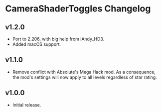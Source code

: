 # CameraShaderToggles Changelog
## v1.2.0
- Port to 2.206, with big help from iAndy_HD3.
- Added macOS support.
## v1.1.0
- Remove conflict with Absolute's Mega Hack mod. As a consequence, the mod's settings will now apply to all levels regardless of star rating.
## v1.0.0
- Initial release.
